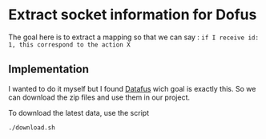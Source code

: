 # Extract socket information for Dofus

The goal here is to extract a mapping so that we can say : `if I receive id: 1, this correspond to the action X`

## Implementation

I wanted to do it myself but I found [Datafus](https://github.com/bot4dofus/Datafus/tree/master) wich goal is exactly this. 
So we can download the zip files and use them in our project.

To download the latest data, use the script
```sh
./download.sh
```
